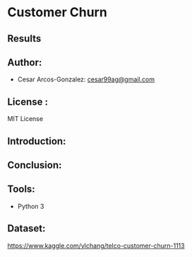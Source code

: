 # Customer Churn 

## Results

## Author: 
- Cesar Arcos-Gonzalez: cesar99ag@gmail.com

## License : 
MIT License
## Introduction:

## Conclusion: 
## Tools:
- Python 3

## Dataset:
https://www.kaggle.com/ylchang/telco-customer-churn-1113
